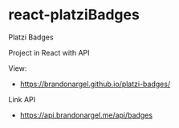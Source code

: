 # react-platziBadges

Platzi Badges

Project in React with API

View:

- https://brandonargel.github.io/platzi-badges/

Link API

- https://api.brandonargel.me/api/badges
